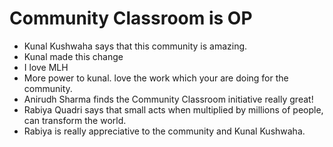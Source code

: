 # Community Classroom is OP

- Kunal Kushwaha says that this community is amazing.
- Kunal made this change
- I love MLH
- More power to kunal. love the work which your are doing for the community.
- Anirudh Sharma finds the Community Classroom initiative really great!
- Rabiya Quadri says that small acts when multiplied by millions of people, can transform the world.
- Rabiya is really appreciative to the community and Kunal Kushwaha.
